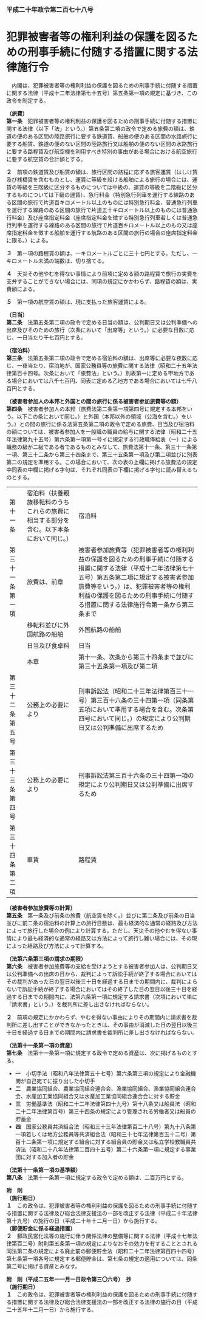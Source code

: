 ### 平成二十年政令第二百七十八号  
# 犯罪被害者等の権利利益の保護を図るための刑事手続に付随する措置に関する法律施行令  
　内閣は、犯罪被害者等の権利利益の保護を図るための刑事手続に付随する措置に関する法律（平成十二年法律第七十五号）第五条第一項の規定に基づき、この政令を制定する。  
  
**（旅費）**  
**第一条**　犯罪被害者等の権利利益の保護を図るための刑事手続に付随する措置に関する法律（以下「法」という。）第五条第二項の政令で定める旅費の額は、鉄道の便のある区間の陸路旅行に要する鉄道賃、船舶の便のある区間の水路旅行に要する船賃、鉄道の便のない区間の陸路旅行又は船舶の便のない区間の水路旅行に要する路程賃及び航空機を利用すべき特別の事由がある場合における航空旅行に要する航空賃の合計額とする。  
  
**２**　前項の鉄道賃及び船賃の額は、旅行区間の路程に応ずる旅客運賃（はしけ賃及び桟橋賃を含むものとし、運賃に等級を設ける船舶による旅行の場合には、運賃の等級を三階級に区分するものについては中級の、運賃の等級を二階級に区分するものについては下級の運賃）、急行料金（特別急行列車を運行する線路のある区間の旅行で片道百キロメートル以上のものには特別急行料金、普通急行列車を運行する線路のある区間の旅行で片道五十キロメートル以上のものには普通急行料金）及び座席指定料金（座席指定料金を徴する特別急行列車若しくは普通急行列車を運行する線路のある区間の旅行で片道百キロメートル以上のもの又は座席指定料金を徴する船舶を運行する航路のある区間の旅行の場合の座席指定料金に限る。）による。  
  
**３**　第一項の路程賃の額は、一キロメートルごとに三十七円とする。ただし、一キロメートル未満の端数は、切り捨てる。  
  
**４**　天災その他やむを得ない事情により前項に定める額の路程賃で旅行の実費を支弁することができない場合には、同項の規定にかかわらず、路程賃の額は、実費額による。  
  
**５**　第一項の航空賃の額は、現に支払った旅客運賃による。  
  
**（日当）**  
**第二条**　法第五条第二項の政令で定める日当の額は、公判期日又は公判準備への出席及びそのための旅行（次条において「出席等」という。）に必要な日数に応じ、一日当たり千七百円とする。  
  
**（宿泊料）**  
**第三条**　法第五条第二項の政令で定める宿泊料の額は、出席等に必要な夜数に応じ、一夜当たり、宿泊地が、国家公務員等の旅費に関する法律（昭和二十五年法律第百十四号。次条において「旅費法」という。）別表第一に定める甲地方である場合においては八千七百円、同表に定める乙地方である場合においては七千八百円とする。  
  
**（被害者参加人の本邦と外国との間の旅行に係る被害者参加旅費等の額）**  
**第四条**　被害者参加人の本邦（旅費法第二条第一項第四号に規定する本邦をいう。以下この条において同じ。）と外国（本邦以外の領域（公海を含む。）をいう。）との間の旅行に係る法第五条第二項の政令で定める旅費、日当及び宿泊料の額については、被害者参加人を一般職の職員の給与に関する法律（昭和二十五年法律第九十五号）第六条第一項第一号イに規定する行政職俸給表（一）による職務の級が二級である者であるものとみなして、旅費法第十一条、第三十一条第一項、第三十二条から第三十四条まで、第三十五条第一項及び第二項並びに別表第二の規定を準用する。この場合において、次の表の上欄に掲げる旅費法の規定中同表の中欄に掲げる字句は、それぞれ同表の下欄に掲げる字句に読み替えるものとする。  

||||  
| --- | --- | --- |  
|第十一条|宿泊料（扶養親族移転料のうちこれらの旅費に相当する部分を含む。以下本条において同じ。）|宿泊料|  
|第三十一条第一項|旅費は、前章|被害者参加旅費等（犯罪被害者等の権利利益の保護を図るための刑事手続に付随する措置に関する法律（平成十二年法律第七十五号）第五条第二項に規定する被害者参加旅費等をいう。）は、犯罪被害者等の権利利益の保護を図るための刑事手続に付随する措置に関する法律施行令第一条から第三条まで|  
||移転料並びに外国航路の船舶|外国航路の船舶|  
||日当及び食卓料|日当|  
||本章|第十一条、次条から第三十四条まで並びに第三十五条第一項及び第二項|  
|第三十二条第五号|公務上の必要により|刑事訴訟法（昭和二十三年法律第百三十一号）第三百十六条の三十四第一項（同条第五項において準用する場合を含む。次条第四号において同じ。）の規定により公判期日又は公判準備に出席するため|  
|第三十三条第四号|公務上の必要により|刑事訴訟法第三百十六条の三十四第一項の規定により公判期日又は公判準備に出席するため|  
|第三十四条第二項|車賃|路程賃|  
  
  
**（被害者参加旅費等の計算）**  
**第五条**　第一条及び前条の旅費（航空賃を除く。）並びに第二条及び前条の日当並びに前二条の宿泊料の計算上の旅行日数は、最も経済的な通常の経路及び方法によって旅行した場合の例により計算する。ただし、天災その他やむを得ない事情により最も経済的な通常の経路又は方法によって旅行し難い場合には、その現によった経路及び方法によって計算する。  
  
**（法第六条第三項の請求の期限）**  
**第六条**　被害者参加旅費等の支給を受けようとする被害者参加人は、公判期日又は公判準備への出席の日から、裁判によって訴訟手続が終了する場合においてはその裁判があった日の翌日以後三十日を経過する日までの期間内に、裁判によらないで訴訟手続が終了する場合においてはその終了した日の翌日以後三十日を経過する日までの期間内に、法第六条第一項に規定する請求書（次項において単に「請求書」という。）を裁判所に差し出さなければならない。  
  
**２**　前項の規定にかかわらず、やむを得ない事由によりその期間内に請求書を裁判所に差し出すことができなかったときは、その事由が消滅した日の翌日以後三十日を経過する日までの期間内に請求書を裁判所に差し出さなければならない。  
  
**（法第十一条第一項の資産）**  
**第七条**　法第十一条第一項に規定する政令で定める資産は、次に掲げるものとする。  
* **一**　小切手法（昭和八年法律第五十七号）第六条第三項の規定により金融機関が自己宛てに振り出した小切手  
* **二**　農業協同組合、農業協同組合連合会、漁業協同組合、漁業協同組合連合会、水産加工業協同組合又は水産加工業協同組合連合会に対する貯金  
* **三**　労働基準法（昭和二十二年法律第四十九号）第十八条又は船員法（昭和二十二年法律第百号）第三十四条の規定により管理される労働者又は船員の貯蓄金  
* **四**　国家公務員共済組合法（昭和三十三年法律第百二十八号）第九十八条第一項若しくは地方公務員等共済組合法（昭和三十七年法律第百五十二号）第百十二条第一項に規定する組合に対する組合員の貯金又は私立学校教職員共済法（昭和二十八年法律第二百四十五号）第二十六条第一項に規定する事業団に対する加入者の貯金  
  
**（法第十一条第一項の基準額）**  
**第八条**　法第十一条第一項に規定する政令で定める額は、二百万円とする。  
  
**附　則**  
**（施行期日）**  
**１**　この政令は、犯罪被害者等の権利利益の保護を図るための刑事手続に付随する措置に関する法律及び総合法律支援法の一部を改正する法律（平成二十年法律第十九号）の施行の日（平成二十年十二月一日）から施行する。  
**（郵便貯金に係る経過措置）**  
**２**　郵政民営化法等の施行に伴う関係法律の整備等に関する法律（平成十七年法律第百二号）附則第五条第一項の規定によりなおその効力を有することとされる同法第二条の規定による廃止前の郵便貯金法（昭和二十二年法律第百四十四号）第七条第一項各号に規定する郵便貯金は、第七条の規定の適用については、同条第二号に掲げる資産とみなす。  
  
**附　則（平成二五年一一月一日政令第三〇六号）　抄**  
**（施行期日）**  
**１**　この政令は、犯罪被害者等の権利利益の保護を図るための刑事手続に付随する措置に関する法律及び総合法律支援法の一部を改正する法律の施行の日（平成二十五年十二月一日）から施行する。  
  
